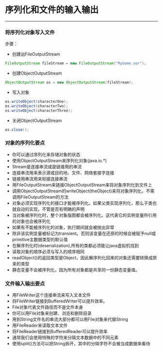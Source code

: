 # 序列化和文件的输入输出
--------------------------------------------------------------------
### 将序列化对象写入文件
步骤：
- 创建出FileOutputStream
```java
FileOutputStream fileStream = new FileOutputStream("MyGame.ser");
```
- 创建ObjectOutputStream
```java
ObjectOutputStream os = new ObjectOutputStream(fileStream);
```
- 写入对象
```java
os.writeObject(characterOne);
os.writeObject(characterTwo);
os.writeObject(characterThree);
```
- 关闭ObjectOutputStream
```java
os.close();
```

### 对象的序列化要点
- 你可以通过序列化来存储对象的状态
- 使用ObjectOutputStream来序列化对象(java.io.*)
- Stream是连接串流或是链接用的串流
- 连接串流用来表示源或目的地、文件、网络套接字连接
- 链接用串流用来衔接连接串流
- 用FileOutputStream来链接ObjectOutputStream来将对象序列化到文件上
- 调用ObjectOutputStream的writeObject(theObject)来将对象序列化，不需调用FileOutputStream的方法
- 对象必须实现序列化的接口才能被序列化。如果父类实现序列化，那么子类也就自动的实现，不管是否有明确的声明
- 当对象被序列化时，整个对象版图都会被序列化。这代表它的实例变量所引用的对象也会被序列化
- 如果有不能被序列化的对象，执行期间就会被抛出异常
- 除非该实例变量被标记为transient。否则该变量在还原的时候会被赋予null或primitive主数据类型的默认值
- 在解序列化时(deserialization),所有的类都必须能让java虚拟机找到
- 读取对象的顺序必须与写入的顺序相同
- readObject()的返回类型是Object，因此解序列化回来的对象还需要转换成原来的类型
- 静态变量不会被序列化，因为所有对象都是共享同一份静态变量值。


### 文件输入输出要点
- 用FileWriter这个连接串流来写入文本文件
- 将FileWriter链接到BufferedWriter可以提升效率。
- File对象代表文件路径而不是文件本身
- 你可以用File对象来创建、浏览和删除目录
- 用到String文件名的串流大部分都可以用File对象来代替String
- 用FileReader来读取文本文件
- 将FileReader链接到BufferedReader可以提升效率
- 通常我们会使用特殊的字符来分隔文本数据中的不同元素
- 使用split()方法可以把String拆开，其中的分隔字符不会被当成数据来看待
